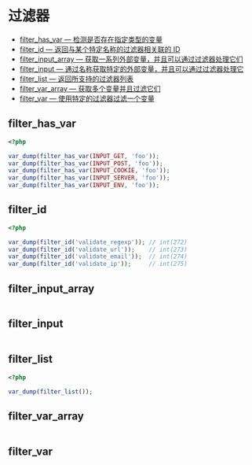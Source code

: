 # 过滤器

* [filter_has_var — 检测是否存在指定类型的变量](#filterhasvar)
* [filter_id — 返回与某个特定名称的过滤器相关联的 ID ](#filterid)
* [filter_input_array — 获取一系列外部变量，并且可以通过过滤器处理它们](#filterinputarray)
* [filter_input — 通过名称获取特定的外部变量，并且可以通过过滤器处理它](#filterinput)
* [filter_list — 返回所支持的过滤器列表](#filterlist)
* [filter_var_array — 获取多个变量并且过滤它们](#filtervararray)
* [filter_var — 使用特定的过滤器过滤一个变量](#filtervar)

## filter_has_var

```php
<?php

var_dump(filter_has_var(INPUT_GET, 'foo'));
var_dump(filter_has_var(INPUT_POST, 'foo'));
var_dump(filter_has_var(INPUT_COOKIE, 'foo'));
var_dump(filter_has_var(INPUT_SERVER, 'foo'));
var_dump(filter_has_var(INPUT_ENV, 'foo'));

```

## filter_id

```php
<?php

var_dump(filter_id('validate_regexp')); // int(272)
var_dump(filter_id('validate_url'));    // int(273)
var_dump(filter_id('validate_email'));  // int(274)
var_dump(filter_id('validate_ip'));     // int(275)

```

## filter_input_array

```php

```

## filter_input

```php

```

## filter_list

```php
<?php

var_dump(filter_list());

```

## filter_var_array

```php

```

## filter_var

```php

```

